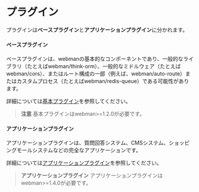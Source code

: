 # プラグイン
プラグインは**ベースプラグイン**と**アプリケーションプラグイン**に分かれます。

#### ベースプラグイン
ベースプラグインは、webmanの基本的なコンポーネントであり、一般的なライブラリ（たとえばwebman/think-orm）、一般的なミドルウェア（たとえばwebman/cors）、またはルート構成の一部（例えば、webman/auto-route）またはカスタムプロセス（たとえばwebman/redis-queue）である可能性があります。

詳細については[基本プラグイン](plugin/base.md)を参照してください。

> **注意**
> 基本プラグインはwebman>=1.2.0が必要です。

#### アプリケーションプラグイン
アプリケーションプラグインは、質問回答システム、CMSシステム、ショッピングモールシステムなどの完全なアプリケーションです。

詳細については[アプリケーションプラグイン](app/app.md)を参照してください。

> **アプリケーションプラグイン**
> アプリケーションプラグインはwebman>=1.4.0が必要です。

